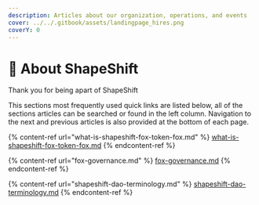 ```yaml
---
description: Articles about our organization, operations, and events
cover: ../../.gitbook/assets/landingpage_hires.png
coverY: 0
---
```


# 🦊 About ShapeShift

Thank you for being apart of ShapeShift

This sections most frequently used quick links are listed below, all of the sections articles can be searched or found in the left column. Navigation to the next and previous articles is also provided at the bottom of each page.&#x20;

&#x20;&#x20;

{% content-ref url="what-is-shapeshift-fox-token-fox.md" %}
[what-is-shapeshift-fox-token-fox.md](what-is-shapeshift-fox-token-fox.md)
{% endcontent-ref %}

{% content-ref url="fox-governance.md" %}
[fox-governance.md](fox-governance.md)
{% endcontent-ref %}

{% content-ref url="shapeshift-dao-terminology.md" %}
[shapeshift-dao-terminology.md](shapeshift-dao-terminology.md)
{% endcontent-ref %}
